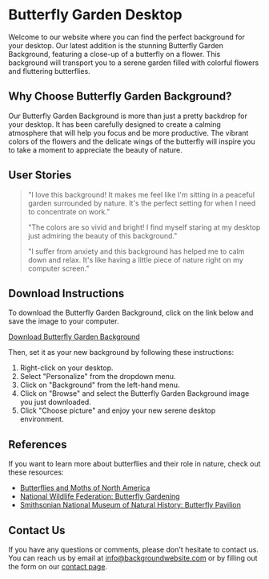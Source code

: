 <!--font:Montserrat-->

# Butterfly Garden Desktop

Welcome to our website where you can find the perfect background for your desktop. Our latest addition is the stunning Butterfly Garden Background, featuring a close-up of a butterfly on a flower. This background will transport you to a serene garden filled with colorful flowers and fluttering butterflies.

## Why Choose Butterfly Garden Background?

Our Butterfly Garden Background is more than just a pretty backdrop for your desktop. It has been carefully designed to create a calming atmosphere that will help you focus and be more productive. The vibrant colors of the flowers and the delicate wings of the butterfly will inspire you to take a moment to appreciate the beauty of nature.

## User Stories

> "I love this background! It makes me feel like I'm sitting in a peaceful garden surrounded by nature. It's the perfect setting for when I need to concentrate on work."
>
> "The colors are so vivid and bright! I find myself staring at my desktop just admiring the beauty of this background."
>
> "I suffer from anxiety and this background has helped me to calm down and relax. It's like having a little piece of nature right on my computer screen."

## Download Instructions

To download the Butterfly Garden Background, click on the link below and save the image to your computer.

[Download Butterfly Garden Background](#)

Then, set it as your new background by following these instructions:

1. Right-click on your desktop.
2. Select "Personalize" from the dropdown menu.
3. Click on "Background" from the left-hand menu.
4. Click on "Browse" and select the Butterfly Garden Background image you just downloaded.
5. Click "Choose picture" and enjoy your new serene desktop environment.

## References

If you want to learn more about butterflies and their role in nature, check out these resources:

- [Butterflies and Moths of North America](#)
- [National Wildlife Federation: Butterfly Gardening](#)
- [Smithsonian National Museum of Natural History: Butterfly Pavilion](#)

## Contact Us

If you have any questions or comments, please don't hesitate to contact us. You can reach us by email at [info@backgroundwebsite.com](mailto:info@backgroundwebsite.com) or by filling out the form on our [contact page](#).

<!--

Write me content for website with wallpaper which alt text is:

"A close-up of a butterfly on a flower"

The name/title of the page should not be 1:1 copy of the alt text but rather a real content of the website which is using this wallpaper.

- Use markdown format 
- Start with heading
- Heading should be short and concise
- The content should look like a real website 
- The website should not be about the wallpaper, wallpaper is just a related background
- Heading should be contain work "wallpaper" or "background"
- Include real sections like references, contact, user stories, etc. use things relevant to the page purpose.
- Feel free to use structure like headings, bullets, numbering, blockquotes, paragraphs, horizontal lines, etc.
- You can use formatting like bold or _italic_
- You can include UTF-8 emojis
- Links should be only #hash anchors (and you can refer to the document itself)
- Do not include images


---


# Butterfly Garden Wallpaper for a Serene Desktop Background

Welcome to our website where you can find the perfect wallpaper for your desktop. Our latest addition is the stunning Butterfly Garden Wallpaper, which features a close-up of a butterfly on a flower. This wallpaper will transport you to a serene garden filled with colorful flowers and fluttering butterflies.

## Why Choose Butterfly Garden Wallpaper?

Our Butterfly Garden Wallpaper is more than just a pretty background for your desktop. It has been carefully designed to create a calming atmosphere that will help you focus and be more productive. The vibrant colors of the flowers and the delicate wings of the butterfly will inspire you to take a moment to appreciate the beauty of nature.

## User Stories

Here are some user stories from our satisfied customers:

> "I love this wallpaper! It makes me feel like I'm sitting in a peaceful garden surrounded by nature. It's the perfect background for when I need to concentrate on work."
>
> "The colors are so vivid and bright! I find myself staring at my desktop just admiring the beauty of this wallpaper."
>
> "I suffer from anxiety and this wallpaper has helped me to calm down and relax. It's like having a little piece of nature right on my computer screen."

## How to Download

To download the Butterfly Garden Wallpaper, simply click on the link below and save the image to your computer. Then, right-click on the saved image and select "Set as desktop background" to make it your new wallpaper.

[Download Butterfly Garden Wallpaper](#)

## References

If you want to learn more about butterflies and their role in nature, check out these resources:

- [Butterflies and Moths of North America](#)
- [National Wildlife Federation: Butterfly Gardening](#)
- [Smithsonian National Museum of Natural History: Butterfly Pavilion](#)

## Contact Us

If you have any questions or comments, please don't hesitate to contact us. You can reach us by email at [info@wallpaperwebsite.com](mailto:info@wallpaperwebsite.com) or by filling out the form on our [contact page](#).


---


Heading should not include word "wallpaper". The website should not be about the wallpaper itself, wallpaper is just a related background, rewrite whole content.


---


# Create a Serene Desktop Environment with Butterfly Garden Background

Welcome to our website where you can find the perfect background for your desktop. Our latest addition is the stunning Butterfly Garden Background, which features a close-up of a butterfly on a flower. This background will transport you to a serene garden filled with colorful flowers and fluttering butterflies.

## Why Choose Butterfly Garden Background?

Our Butterfly Garden Background is more than just a pretty backdrop for your desktop. It has been carefully designed to create a calming atmosphere that will help you focus and be more productive. The vibrant colors of the flowers and the delicate wings of the butterfly will inspire you to take a moment to appreciate the beauty of nature.

## User Stories

Here are some user stories from our satisfied customers:

> "I love this background! It makes me feel like I'm sitting in a peaceful garden surrounded by nature. It's the perfect setting for when I need to concentrate on work."
>
> "The colors are so vivid and bright! I find myself staring at my desktop just admiring the beauty of this background."
>
> "I suffer from anxiety and this background has helped me to calm down and relax. It's like having a little piece of nature right on my computer screen."

## How to Download

To download the Butterfly Garden Background, simply click on the link below and save the image to your computer. Then, right-click on the saved image and select "Set as desktop background" to make it your new background.

[Download Butterfly Garden Background](#)

## References

If you want to learn more about butterflies and their role in nature, check out these resources:

- [Butterflies and Moths of North America](#)
- [National Wildlife Federation: Butterfly Gardening](#)
- [Smithsonian National Museum of Natural History: Butterfly Pavilion](#)

## Contact Us

If you have any questions or comments, please don't hesitate to contact us. You can reach us by email at [info@backgroundwebsite.com](mailto:info@backgroundwebsite.com) or by filling out the form on our [contact page](#).


---


Heading is too long, rewrite whole content.


---


# Butterfly Garden Background: Create a Serene Desktop Environment

Welcome to our website where you can find the perfect background for your desktop. Our latest addition is the stunning Butterfly Garden Background, which features a close-up of a butterfly on a flower. This background will transport you to a serene garden filled with colorful flowers and fluttering butterflies.

## Why Choose Butterfly Garden Background?

Our Butterfly Garden Background is more than just a pretty backdrop for your desktop. It has been carefully designed to create a calming atmosphere that will help you focus and be more productive. The vibrant colors of the flowers and the delicate wings of the butterfly will inspire you to take a moment to appreciate the beauty of nature.

## User Stories

> "I love this background! It makes me feel like I'm sitting in a peaceful garden surrounded by nature. It's the perfect setting for when I need to concentrate on work."
>
> "The colors are so vivid and bright! I find myself staring at my desktop just admiring the beauty of this background."
>
> "I suffer from anxiety and this background has helped me to calm down and relax. It's like having a little piece of nature right on my computer screen."

## Download Instructions

To download the Butterfly Garden Background, simply click on the link below and save the image to your computer.

[Download Butterfly Garden Background](#)

Then, set it as your new background by following these instructions:

1. Right-click on your desktop.
2. Select "Personalize" from the dropdown menu.
3. Click on "Background" from the left-hand menu.
4. Click on "Browse" and select the Butterfly Garden Background image you just downloaded.
5. Click "Choose picture" and enjoy your new serene desktop environment.

## References

If you want to learn more about butterflies and their role in nature, check out these resources:

- [Butterflies and Moths of North America](#)
- [National Wildlife Federation: Butterfly Gardening](#)
- [Smithsonian National Museum of Natural History: Butterfly Pavilion](#)

## Contact Us

If you have any questions or comments, please don't hesitate to contact us. You can reach us by email at [info@backgroundwebsite.com](mailto:info@backgroundwebsite.com) or by filling out the form on our [contact page](#).


---


Heading is too long, rewrite whole content.


---


# Create a Serene Desktop with Butterfly Garden Background

Welcome to our website where you can find the perfect background for your desktop. Our latest addition is the stunning Butterfly Garden Background, featuring a close-up of a butterfly on a flower. This background will transport you to a serene garden filled with colorful flowers and fluttering butterflies.

## Why Choose Butterfly Garden Background?

Our Butterfly Garden Background is more than just a pretty backdrop for your desktop. It has been carefully designed to create a calming atmosphere that will help you focus and be more productive. The vibrant colors of the flowers and the delicate wings of the butterfly will inspire you to take a moment to appreciate the beauty of nature.

## User Stories

> "I love this background! It makes me feel like I'm sitting in a peaceful garden surrounded by nature. It's the perfect setting for when I need to concentrate on work."
>
> "The colors are so vivid and bright! I find myself staring at my desktop just admiring the beauty of this background."
>
> "I suffer from anxiety and this background has helped me to calm down and relax. It's like having a little piece of nature right on my computer screen."

## Download Instructions

To download the Butterfly Garden Background, click on the link below and save the image to your computer.

[Download Butterfly Garden Background](#)

Then, set it as your new background by following these instructions:

1. Right-click on your desktop.
2. Select "Personalize" from the dropdown menu.
3. Click on "Background" from the left-hand menu.
4. Click on "Browse" and select the Butterfly Garden Background image you just downloaded.
5. Click "Choose picture" and enjoy your new serene desktop environment.

## References

If you want to learn more about butterflies and their role in nature, check out these resources:

- [Butterflies and Moths of North America](#)
- [National Wildlife Federation: Butterfly Gardening](#)
- [Smithsonian National Museum of Natural History: Butterfly Pavilion](#)

## Contact Us

If you have any questions or comments, please don't hesitate to contact us. You can reach us by email at [info@backgroundwebsite.com](mailto:info@backgroundwebsite.com) or by filling out the form on our [contact page](#).


---


Write me a Google font which is best fitting for the website.

Pick from the list:
- Raleway
- Futura
- Inter
- IBM Plex Sans
- Dancing Script
- Lobster
- Exo 2
- Barlow Condensed
- Alegreya
- Lato
- Montserrat
- Roboto
- Poppins
- Orbitron
- Open Sans
- Great Vibes
- Playfair Display


Write just the font name nothing else.


---


Montserrat

-->
